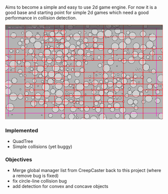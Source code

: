 Aims to become a simple and easy to use 2d game engine. For now it is a good base and starting point for simple 2d games which need a good performance in collision detection.

![Engine base screenshot](/Engine/Engine_Screenshot.PNG?raw=true "Engine base screenshot")


### Implemented

- QuadTree
- Simple collisions (yet buggy)


### Objectives

- Merge global manager list from CreepCaster back to this project (where a remove bug is fixed)
- fix circle-line collision bug
- add detection for convex and concave objects
